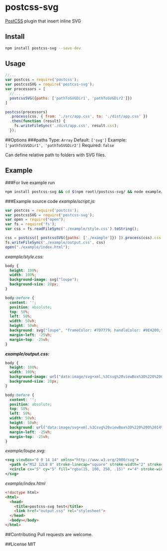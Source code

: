 # postcss-svg
[PostCSS](https://github.com/postcss/postcss) plugin that insert inline SVG

## Install
```bash
npm install postcss-svg --save-dev
```
## Usage
```javascript
//...
var postcss = require('postcss');
var postcssSVG = require('postcss-svg');
var processors = [
  //... ,
  postcssSVG({paths: ['pathToSVGDir1', 'pathToSVGDir2']})
]

postcss(processors)
  .process(css, { from: './src/app.css', to: './dist/app.css' })
  .then(function (result) {
    fs.writeFileSync('./dist/app.css', result.css);
  });
```
##Options
###paths
Type: `Array` Default: `['svg']` Example: `['pathToSVGDir1', 'pathToSVGDir2']` Required: `false`

Can define relative path to folders with SVG files.
## Example
###For live example run

```bash
npm install postcss-svg && cd $(npm root)/postcss-svg/ && node example/script.js
```
###Example source code
*example/script.js:*

```javascript
var postcss = require('postcss');
var postcssSVG = require('postcss-svg');
var open = require("open");
var fs = require('fs');
var css = fs.readFileSync('./example/style.css').toString();

css = postcss([ postcssSVG({paths: ['./example']}) ]).process(css).css
fs.writeFileSync('./example/output.css', css)
open("./example/index.html");
```

*example/style.css:*

```css
body {
  height: 100%;
  width: 100%;
  background-image: svg("loupe");
  background-size: 20px;
}

body:before {
  content: '';
  position: absolute;
  top: 50%;
  left: 50%;
  width: 50vh;
  height: 50vh;
  background: svg("loupe", "frameColor: #7D7779; handleColor: #9E4200;") no-repeat;
  margin-left: -25vh;
  margin-top: -25vh;
}

```
***example/output.css:***

```css
body {
  height: 100%;
  width: 100%;
  background-image: url("data:image/svg+xml,%3Csvg%20viewBox%3D%220%200%2014%2014%22%20xmlns%3D%22http%3A%2F%2Fwww.w3.org%2F2000%2Fsvg%22%3E%20%3Cpath%20d%3D%22M12%2012L8%208%22%20stroke-linecap%3D%22square%22%20stroke-width%3D%222%22%20stroke%3D%22%23000000%22%2F%3E%20%3Ccircle%20cx%3D%225%22%20cy%3D%225%22%20fill%3D%22rgba(15%2C%20100%2C%20250%2C%20.15)%22%20r%3D%224%22%20stroke-width%3D%222%22%20stroke%3D%22%23000000%22%2F%3E%3C%2Fsvg%3E");
  background-size: 20px;
}

body:before {
  content: '';
  position: absolute;
  top: 50%;
  left: 50%;
  width: 50vh;
  height: 50vh;
  background: url("data:image/svg+xml,%3Csvg%20viewBox%3D%220%200%2014%2014%22%20xmlns%3D%22http%3A%2F%2Fwww.w3.org%2F2000%2Fsvg%22%3E%20%3Cpath%20d%3D%22M12%2012L8%208%22%20stroke-linecap%3D%22square%22%20stroke-width%3D%222%22%20stroke%3D%22%239E4200%22%2F%3E%20%3Ccircle%20cx%3D%225%22%20cy%3D%225%22%20fill%3D%22rgba(15%2C%20100%2C%20250%2C%20.15)%22%20r%3D%224%22%20stroke-width%3D%222%22%20stroke%3D%22%237D7779%22%2F%3E%3C%2Fsvg%3E") no-repeat;
  margin-left: -25vh;
  margin-top: -25vh;
}

```

*example/loupe.svg:*

```xml
<svg viewBox="0 0 14 14" xmlns="http://www.w3.org/2000/svg">
  <path d="M12 12L8 8" stroke-linecap="square" stroke-width="2" stroke="{{=it.handleColor || '#000000'}}"/>
  <circle cx="5" cy="5" fill="rgba(15, 100, 250, .15)" r="4" stroke-width="2" stroke="{{=it.frameColor || '#000000'}}"/>
</svg>


```

*example/index.html*

```html
<!doctype html>
<html>
  <head>
    <title>postcss-svg test</title>
    <link href="output.css" rel="stylesheet">
  </head>
  <body></body>
</html>
```

##Contributing
Pull requests are welcome.

##License
MIT